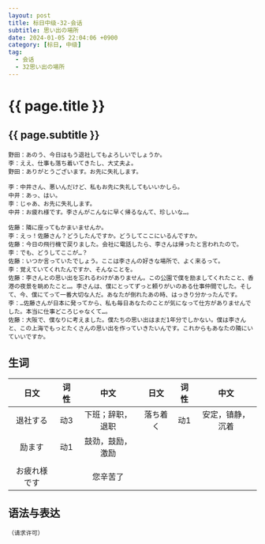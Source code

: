 ```yaml
---
layout: post
title: 标日中级-32-会话
subtitle: 思い出の場所
date: 2024-01-05 22:04:06 +0900
category: [标日, 中级]
tag: 
  - 会话
  - 32思い出の場所
---
```


# {{ page.title }}

## {{ page.subtitle }}

```
野田：あのう、今日はもう退社してもよろしいでしょうか。
李：ええ、仕事も落ち着いてきたし、大丈夫よ。
野田：ありがとうございます。お先に失礼します。

李：中井さん、悪いんだけど、私もお先に失礼してもいいかしら。
中井：あっ、はい。
李：じゃあ、お先に失礼します。
中井：お疲れ様です。李さんがこんなに早く帰るなんて、珍しいな…。

佐藤：隣に座ってもかまいませんか。
李：えっ！佐藤さん？どうしたんですか。どうしてここにいるんですか。
佐藤：今日の飛行機で戻りました。会社に電話したら、李さんは帰ったと言われたので。
李：でも、どうしてここが…？
佐藤：いつか言っていたでしょう。ここは李さんの好きな場所で、よく来るって。
李：覚えていてくれたんですか、そんなことを。
佐藤：李さんとの思い出を忘れるわけがありません。この公園で僕を励ましてくれたこと、香港の夜景を眺めたこと…。李さんは、僕にとってずっと頼りがいのある仕事仲間でした。そして、今、僕にてって一番大切な人だ。あなたが倒れたあの時、はっきり分かったんです。
李：…佐藤さんが日本に発ってから、私も毎日あなたのことが気になって仕方がありませんでした。本当に仕事どころじゃなくて…。
佐藤：大阪で、僕なりに考えました。僕たちの思い出はまだ1年分でしかない。僕は李さんと、この上海でもっとたくさんの思い出を作っていきたいんです。これからもあなたの隣にいていいですか。
```

## 生词

|     日文     | 词性  |       中文       |   日文   | 词性  |       中文       |
| :----------: | :---: | :--------------: | :------: | :---: | :--------------: |
|   退社する   |  动3  | 下班；辞职，退职 | 落ち着く |  动1  | 安定，镇静，沉着 |
|    励ます    |  动1  | 鼓劲，鼓励，激励 |          |       |                  |
|              |       |                  |          |       |                  |
| お疲れ様です |       |     您辛苦了     |          |       |                  |

## 语法与表达

```
（请求许可）
```
